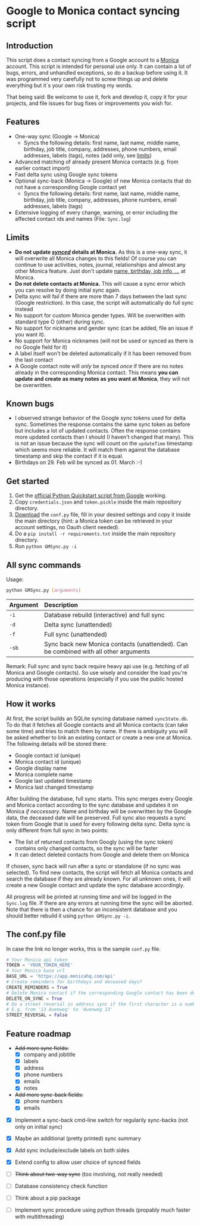# Google to Monica contact syncing script

## Introduction

This script does a contact syncing from a Google account to a [Monica](https://github.com/monicahq/monica) account. This script is intended for personal use only. It can contain a lot of bugs, errors, and unhandled exceptions, so do a backup before using it. It was programmed very carefully not to screw things up and delete everything but it`s your own risk trusting my words.

That being said: Be welcome to use it, fork and develop it, copy it for your projects, and file issues for bug fixes or improvements you wish for.

## Features

- One-way sync (Google -> Monica)
  - Syncs the following details: first name, last name, middle name, birthday, job title, company, addresses, phone numbers, email addresses, labels (tags), notes (add only, see [limits](#limits))
- Advanced matching of already present Monica contacts (e.g. from earlier contact import)
- Fast delta sync using Google sync tokens
- Optional sync-back (Monica -> Google) of new Monica contacts that do not have a corresponding Google contact yet
  - Syncs the following details: first name, last name, middle name, birthday, job title, company, addresses, phone numbers, email addresses, labels (tags)
- Extensive logging of every change, warning, or error including the affected contact ids and names (File: `Sync.log`)

## Limits

- **Do not update [*synced*](#features) details at Monica.** As this is a one-way sync, it will overwrite all Monica changes to this fields! Of course you can continue to use activities, notes, journal, relationships and almost any other Monica feature. Just don't update [name, birthday, job info, ...](#features) at Monica.
- **Do not delete contacts at Monica.** This will cause a sync error which you can resolve by doing initial sync again.
- Delta sync will fail if there are more than 7 days between the last sync (Google restriction). In this case, the script will automatically do full sync instead
- No support for custom Monica gender types. Will be overwritten with standard type O (other) during sync.
- No support for nickname and gender sync (can be added, file an issue if you want it).
- No support for Monica nicknames (will not be used or synced as there is no Google field for it)
- A label itself won't be deleted automatically if it has been removed from the last contact
- A Google contact note will *only* be synced *once* if there are no notes already in the corresponding Monica contact. This means **you can update and create as many notes as you want at Monica**, they will not be overwritten.

## Known bugs

- I observed strange behavior of the Google sync tokens used for delta sync. Sometimes the response contains the same sync token as before but includes a lot of updated contacts. Often the response contains more updated contacts than I should (I haven't changed that many). This is not an issue because the sync will count on the `updateTime` timestamp which seems more reliable. It will match them against the database timestamp and skip the contact if it is equal.
- Birthdays on 29. Feb will be synced as 01. March :-)

## Get started

1. Get the [official Python Quickstart script from Google](https://developers.google.com/people/quickstart/python) working.
2. Copy `credentials.json` and `token.pickle` inside the main repository directory.
3. [Download](https://github.com/antonplagemann/GoogleMonicaSync/blob/90c8d8749d0291e828e8c8b50a143efe636c73f3/conf.py) the `conf.py` file, fill in your desired settings and copy it inside the main directory (hint: a Monica token can be retrieved in your account settings, no Oauth client needed).
4. Do a `pip install -r requirements.txt` inside the main repository directory.
5. Run `python GMSync.py -i`

## All sync commands

Usage:

```bash
python GMSync.py [arguments]
```

| Argument | Description                                                                          |
| :------- | :----------------------------------------------------------------------------------- |
| `-i`     | Database rebuild (interactive) and full sync                                         |
| `-d`     | Delta sync (unattended)                                                              |
| `-f`     | Full sync (unattended)                                                               |
| `-sb`    | Sync back new Monica contacts (unattended). Can be combined with all other arguments |

Remark:
Full sync and sync back require heavy api use (e.g. fetching of all Monica and Google contacts). So use wisely and consider the load you're producing with those operations (especially if you use the public hosted Monica instance).

## How it works

At first, the script builds an SQLite syncing database named `syncState.db`. To do that it fetches
all Google contacts and all Monica contacts (can take some time) and tries to match them by name.
If there is ambiguity you will be asked whether to link an existing contact or create a new one at Monica. The following details will be stored there:

- Google contact id (unique)
- Monica contact id (unique)
- Google display name
- Monica complete name
- Google last updated timestamp
- Monica last changed timestamp

After building the database, full sync starts. This sync merges every Google and Monica contact according to the sync database and updates it on Monica *if neccessary*. Name and birthday will be overwritten by the Google data, the deceased date will be preserved. Full sync also requests a sync token from Google that is used for every following delta sync. Delta sync is only different from full sync in two points:

- The list of returned contacts from Googly (using the sync token) contains only changed contacts, so the sync will be faster
- It can detect deleted contacts from Google and delete them on Monica

If chosen, sync back will run after a sync or standalone (if no sync was selected). To find new contacts, the script will fetch all Monica contacts and search the database if they are already known. For all unknown ones, it will create a new Google contact and update the sync database accordingly.

All progress will be printed at running time and will be logged in the `Sync.log` file. If there are any errors at running time the sync will be aborted. Note that there is then a chance for an inconsistent database and you should better rebuild it using `python GMSync.py -i`.

## The conf.py file

In case the link no longer works, this is the sample `conf.py` file.

```python
# Your Monica api token
TOKEN = 'YOUR_TOKEN_HERE'
# Your Monica base url
BASE_URL = 'https://app.monicahq.com/api'
# Create reminders for birthdays and deceased days?
CREATE_REMINDERS = True
# Delete Monica contact if the corresponding Google contact has been deleted?
DELETE_ON_SYNC = True
# Do a street reversal in address sync if the first character is a number.
# E.g. from '13 Auenweg' to 'Auenweg 13'
STREET_REVERSAL = False
```

## Feature roadmap

- ~~Add more sync fields:~~
  - [x] company and jobtitle
  - [x] labels
  - [x] address
  - [x] phone numbers
  - [x] emails
  - [x] notes
- ~~Add more sync-back fields:~~
  - [x] phone numbers
  - [x] emails
- [x] Implement a sync-back cmd-line switch for regularily sync-backs (not only on initial sync)

- [x] Maybe an additional (pretty printed) sync summary
- [x] Add sync include/exclude labels on both sides
- [x] Extend config to allow user choice of synced fields
- [ ] ~~Think about two-way sync~~ (too involving, not really needed)
- [ ] Database consistency check function
- [ ] Think about a pip package
- [ ] Implement sync procedure using python threads (propably much faster with multithreading)
